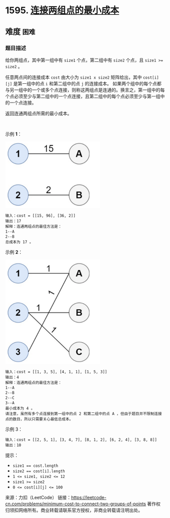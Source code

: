 # 1595. [连接两组点的最小成本](https://leetcode-cn.com/problems/minimum-cost-to-connect-two-groups-of-points/)  
<font size=5> 难度 `困难` </font>
---

### 题目描述

给你两组点，其中第一组中有 `size1` 个点，第二组中有 `size2` 个点，且 `size1 >= size2` 。

任意两点间的连接成本 `cost` 由大小为 `size1 x size2` 矩阵给出，其中 `cost[i][j]` 是第一组中的点 `i` 和第二组中的点 `j` 的连接成本。
如果两个组中的每个点都与另一组中的一个或多个点连接，则称这两组点是连通的。换言之，第一组中的每个点必须至少与第二组中的一个点连接，且第二组中的每个点必须至少与第一组中的一个点连接。

返回连通两组点所需的最小成本。

 

示例 **1**：

<img src="https://github.com/Mathstarry/Leetcode/blob/master/contests/weeklycontests/1595_connectTwoGroups/img/5522_pic1.png" width = "300" height = "210" alt="" align=center />

```
输入：cost = [[15, 96], [36, 2]]
输出：17
解释：连通两组点的最佳方法是：
1--A
2--B
总成本为 17 。
```
示例 **2**：

<img src="https://github.com/Mathstarry/Leetcode/blob/master/contests/weeklycontests/1595_connectTwoGroups/img/5522_pic2.png" width = "300" height = "330" alt="" align=center />

```
输入：cost = [[1, 3, 5], [4, 1, 1], [1, 5, 3]]
输出：4
解释：连通两组点的最佳方法是：
1--A
2--B
2--C
3--A
最小成本为 4 。
请注意，虽然有多个点连接到第一组中的点 2 和第二组中的点 A ，但由于题目并不限制连接点的数目，所以只需要关心最低总成本。
```
示例 3：
```
输入：cost = [[2, 5, 1], [3, 4, 7], [8, 1, 2], [6, 2, 4], [3, 8, 8]]
输出：10
```

提示：

* `size1 == cost.length`
* `size2 == cost[i].length`
* `1 <= size1, size2 <= 12`
* `size1 >= size2`
* `0 <= cost[i][j] <= 100`

来源：力扣（LeetCode）
链接：https://leetcode-cn.com/problems/minimum-cost-to-connect-two-groups-of-points
著作权归领扣网络所有。商业转载请联系官方授权，非商业转载请注明出处。
